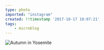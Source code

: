 ```yaml
---
type: photo
imported: "instagram"
created: !!timestamp '2017-10-17 18:07:21'
tags:
    - microblog
---
```

![Autumn in Yosemite](/media/images/photos/2017/10/9c6e21a364e8df9c1e13627953f6a78d.jpg)

